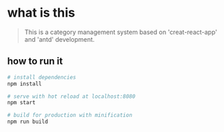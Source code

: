 # what is this

> This is a category management system based on 'creat-react-app' and 'antd' development.

## how to run it

``` bash
# install dependencies
npm install

# serve with hot reload at localhost:8080
npm start

# build for production with minification
npm run build
```
